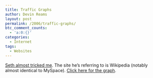 ```yaml
---
title: Traffic Graphs
author: Devin Reams
layout: post
permalink: /2006/traffic-graphs/
btc_comment_counts:
  - 'a:0:{}'
categories:
  - Internet
tags:
  - Websites
---
```

[Seth almost tricked me][1]. The site he&#8217;s referring to is Wikipedia (notably almost identical to MySpace). [Click here for the graph][2].

 [1]: http://sethgodin.typepad.com/seths_blog/2006/02/organic_web_gro.html
 [2]: https://devin.rea.ms/wp-content/uploads/2006/02/graphs.png